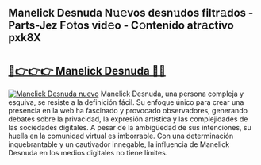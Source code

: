 ## Manelick Desnuda N𝚞𝚎vos desn𝚞dos filtr𝚊dos - Parts-Jez F𝚘tos vid𝚎o - C𝚘ntenido atr𝚊ctivo pxk8X

# <h2><a href="http://mb19o05.tromn.icu/?c=Manelick+Desnuda">🔗👉👉👉 Manelick Desnuda 🔗🔗</a></h2>

[![Manelick Desnuda nuevo](https://i.imgur.com/pEAQMta.gif)](http://mb19o05.tromn.icu/?c=Manelick+Desnuda)
Manelick Desnuda, una persona compleja y esquiva, se resiste a la definición fácil. Su enfoque único para crear una presencia en la web ha fascinado y provocado observadores, generando debates sobre la privacidad, la expresión artística y las complejidades de las sociedades digitales. A pesar de la ambigüedad de sus intenciones, su huella en la comunidad virtual es imborrable. Con una determinación inquebrantable y un cautivador innegable, la influencia de Manelick Desnuda en los medios digitales no tiene límites.
